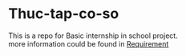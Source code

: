 # Thuc-tap-co-so
This is a repo for Basic internship in school project. <br>
more information could be found in [Requirement](Yêu%20cầu.txt)
